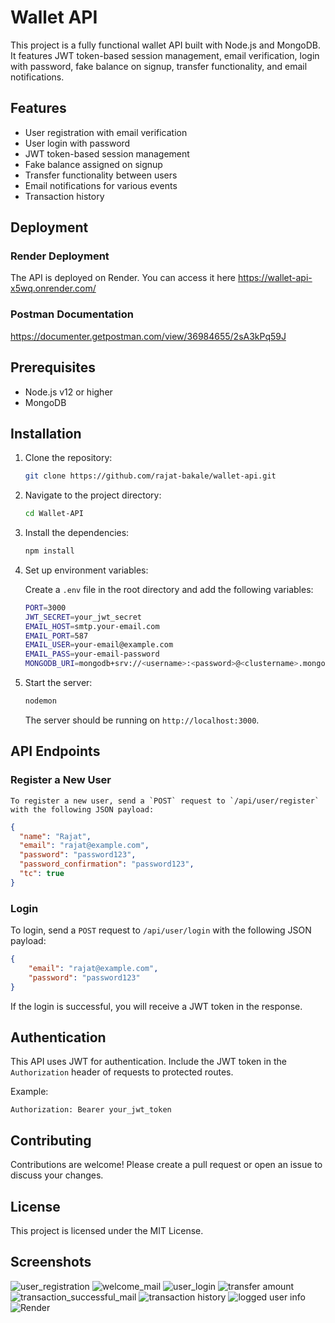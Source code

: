 # Wallet API

This project is a fully functional wallet API built with Node.js and MongoDB. It features JWT token-based session management, email verification, login with password, fake balance on signup, transfer functionality, and email notifications.

## Features

- User registration with email verification
- User login with password
- JWT token-based session management
- Fake balance assigned on signup
- Transfer functionality between users
- Email notifications for various events
- Transaction history

## Deployment

### Render Deployment

The API is deployed on Render. You can access it here https://wallet-api-x5wq.onrender.com/

### Postman Documentation 

https://documenter.getpostman.com/view/36984655/2sA3kPq59J

## Prerequisites
   - Node.js v12 or higher
   - MongoDB

## Installation

1. Clone the repository:

    ```bash
    git clone https://github.com/rajat-bakale/wallet-api.git
    ```

2. Navigate to the project directory:

    ```bash
    cd Wallet-API
    ```

3. Install the dependencies:

    ```bash
    npm install
    ```

4. Set up environment variables:

    Create a `.env` file in the root directory and add the following variables:

    ```bash
    PORT=3000
    JWT_SECRET=your_jwt_secret
    EMAIL_HOST=smtp.your-email.com
    EMAIL_PORT=587
    EMAIL_USER=your-email@example.com
    EMAIL_PASS=your-email-password
    MONGODB_URI=mongodb+srv://<username>:<password>@<clustername>.mongodb.net/<dbname>?retryWrites=true&w=majority
    ```

5. Start the server:

    ```bash
    nodemon
    ```

    The server should be running on `http://localhost:3000`.

## API Endpoints 

### Register a New User
    To register a new user, send a `POST` request to `/api/user/register` with the following JSON payload:

```json
{
  "name": "Rajat",
  "email": "rajat@example.com",
  "password": "password123",
  "password_confirmation": "password123",
  "tc": true
}
```

### Login

To login, send a `POST` request to `/api/user/login` with the following JSON payload:

```json
{
    "email": "rajat@example.com",
    "password": "password123"
}
```

If the login is successful, you will receive a JWT token in the response.

## Authentication

This API uses JWT for authentication. Include the JWT token in the `Authorization` header of requests to protected routes.

Example:

```http
Authorization: Bearer your_jwt_token
```

## Contributing

Contributions are welcome! Please create a pull request or open an issue to discuss your changes.

## License

This project is licensed under the MIT License.

## Screenshots

![user_registration](https://github.com/user-attachments/assets/e355a2e7-ed7f-4d81-9621-83a7620cdc66)
![welcome_mail](https://github.com/user-attachments/assets/1c6cdda1-b37b-4174-9314-cd97d8f1d8e2)
![user_login](https://github.com/user-attachments/assets/b9d54267-afc2-490c-8fed-886186ffa574)
![transfer amount](https://github.com/user-attachments/assets/4c1e5ffd-1e56-4749-bbf5-b9f7335bd81a)
![transaction_successful_mail](https://github.com/user-attachments/assets/81fabb8a-f233-420e-8cce-b80ad9379933)
![transaction history](https://github.com/user-attachments/assets/dd46fe79-1336-4c35-bd14-3311ca8bca9a)
![logged user info](https://github.com/user-attachments/assets/ec351701-a228-4c1d-903c-bdba0d884cb2)
![Render](https://github.com/user-attachments/assets/339bd8b6-e45a-4a76-8ebe-c08cbf02f80c)


